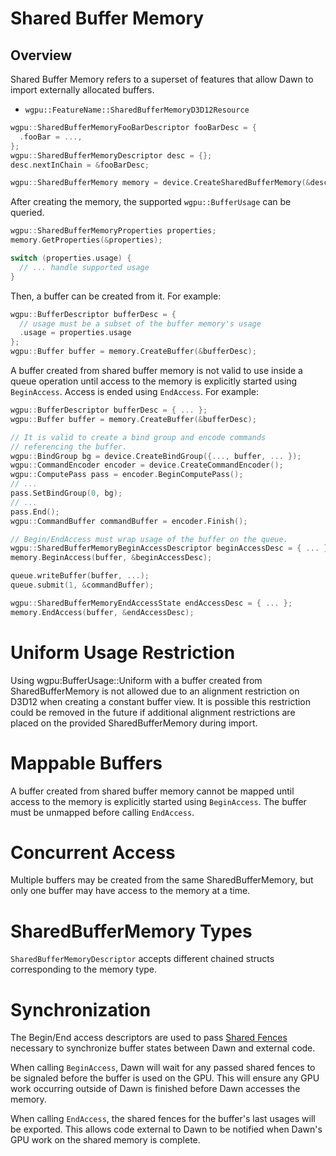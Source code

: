 # Shared Buffer Memory

## Overview

Shared Buffer Memory refers to a superset of features that allow Dawn to import externally allocated buffers.

- `wgpu::FeatureName::SharedBufferMemoryD3D12Resource`

```c++
wgpu::SharedBufferMemoryFooBarDescriptor fooBarDesc = {
  .fooBar = ...,
};
wgpu::SharedBufferMemoryDescriptor desc = {};
desc.nextInChain = &fooBarDesc;

wgpu::SharedBufferMemory memory = device.CreateSharedBufferMemory(&desc);
```

After creating the memory, the supported `wgpu::BufferUsage` can be queried.
```c++
wgpu::SharedBufferMemoryProperties properties;
memory.GetProperties(&properties);

switch (properties.usage) {
  // ... handle supported usage
}
```

Then, a buffer can be created from it. For example:
```c++
wgpu::BufferDescriptor bufferDesc = {
  // usage must be a subset of the buffer memory's usage
  .usage = properties.usage
};
wgpu::Buffer buffer = memory.CreateBuffer(&bufferDesc);
```

A buffer created from shared buffer memory is not valid to use inside a queue operation until access to the memory is explicitly started using `BeginAccess`. Access is ended using `EndAccess`. For example:

```c++
wgpu::BufferDescriptor bufferDesc = { ... };
wgpu::Buffer buffer = memory.CreateBuffer(&bufferDesc);

// It is valid to create a bind group and encode commands
// referencing the buffer.
wgpu::BindGroup bg = device.CreateBindGroup({..., buffer, ... });
wgpu::CommandEncoder encoder = device.CreateCommandEncoder();
wgpu::ComputePass pass = encoder.BeginComputePass();
// ...
pass.SetBindGroup(0, bg);
// ...
pass.End();
wgpu::CommandBuffer commandBuffer = encoder.Finish();

// Begin/EndAccess must wrap usage of the buffer on the queue.
wgpu::SharedBufferMemoryBeginAccessDescriptor beginAccessDesc = { ... };
memory.BeginAccess(buffer, &beginAccessDesc);

queue.writeBuffer(buffer, ...);
queue.submit(1, &commandBuffer);

wgpu::SharedBufferMemoryEndAccessState endAccessDesc = { ... };
memory.EndAccess(buffer, &endAccessDesc);
```

# Uniform Usage Restriction

Using wgpu:BufferUsage::Uniform with a buffer created from SharedBufferMemory is not allowed due to an alignment restriction on D3D12 when creating a constant buffer view. It is possible this restriction could be removed in the future if additional alignment restrictions are placed on the provided SharedBufferMemory during import.

# Mappable Buffers

A buffer created from shared buffer memory cannot be mapped until access to the memory is explicitly started using `BeginAccess`. The buffer must be unmapped before calling `EndAccess`.

# Concurrent Access

Multiple buffers may be created from the same SharedBufferMemory, but only one buffer may have access to the memory at a time.

# SharedBufferMemory Types

`SharedBufferMemoryDescriptor` accepts different chained structs corresponding to the memory type.

# Synchronization

The Begin/End access descriptors are used to pass [Shared Fences](./shared_fence.md) necessary to synchronize buffer states between Dawn and external code.

When calling `BeginAccess`, Dawn will wait for any passed shared fences to be signaled before the buffer is used on the GPU. This will ensure any GPU work occurring outside of Dawn is finished before Dawn accesses the memory.

When calling `EndAccess`, the shared fences for the buffer's last usages will be exported. This allows code external to Dawn to be notified when Dawn's GPU work on the shared memory is complete.